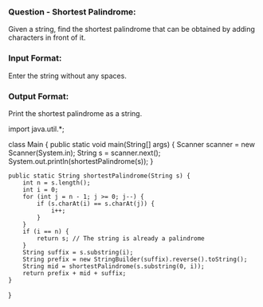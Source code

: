 ### Question - Shortest Palindrome:
Given a string, find the shortest palindrome that can be obtained by adding characters in front of it.

### Input Format:
Enter the string without any spaces.

### Output Format:
Print the shortest palindrome as a string.

import java.util.*;

class Main {
    public static void main(String[] args) {
        Scanner scanner = new Scanner(System.in);
        String s = scanner.next();
        System.out.println(shortestPalindrome(s));
    }

    public static String shortestPalindrome(String s) {
        int n = s.length();
        int i = 0;
        for (int j = n - 1; j >= 0; j--) {
            if (s.charAt(i) == s.charAt(j)) {
                i++;
            }
        }
        if (i == n) {
            return s; // The string is already a palindrome
        }
        String suffix = s.substring(i);
        String prefix = new StringBuilder(suffix).reverse().toString();
        String mid = shortestPalindrome(s.substring(0, i));
        return prefix + mid + suffix;
    }
}
```

